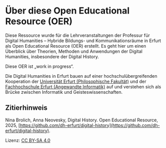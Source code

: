 # Über diese Open Educational Resource (OER)

Diese Ressource wurde für die Lehrveranstaltungen der Professur für Digital Humanities – Hybride Bildungs- und Kommunikationsräume in Erfurt als Open Educational Resource (OER) erstellt.
Es geht hier um einen Überblick über Theorien, Methoden und Anwendungen der Digital Humanities, insbesondere der Digital History.

Diese OER ist „work in progress“.

Die Digital Humanities in Erfurt bauen auf einer hochschulübergreifenden Kooperation der [Universität Erfurt (Philosophische Fakultät)](https://www.uni-erfurt.de/philosophische-fakultaet/seminare-professuren/historisches-seminar/professuren/digital-humanities-hybride-bildungs-und-kommunikationsraeume) und der [Fachhochschule Erfurt (Angewandte Informatik)](https://ai.fh-erfurt.de/neovesky) auf und verstehen sich als Brücke zwischen Informatik und Geisteswissenschaften.

## Zitierhinweis

Nina Brolich, Anna Neovesky, Digital History. Open Educational Resource, 2025, [https://github.com/dh-erfurt/digital-history](https://github.com/dh-erfurt/digital-history).

Lizenz: [CC BY-SA 4.0](https://creativecommons.org/licenses/by-sa/4.0/deed.de)